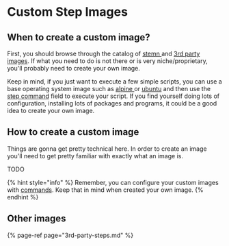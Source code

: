 # Custom Step Images

## When to create a custom image?

First, you should browse through the catalog of [stemn ](stemn-steps.md)and [3rd party images](3rd-party-steps.md). If what you need to do is not there or is very niche/proprietary, you'll probably need to create your own image.

Keep in mind, if you just want to execute a few simple scripts, you can use a base operating system image such as [alpine ](https://hub.docker.com/r/_/alpine/)or [ubuntu](https://hub.docker.com/_/ubuntu/) and then use the [step command](../../pipeline-step-command.md#scripting) field to execute your script. If you find yourself doing lots of configuration, installing lots of packages and programs, it could be a good idea to create your own image.

## How to create a custom image

Things are gonna get pretty technical here. In order to create an image you'll need to get pretty familiar with exactly what an image is.

TODO







{% hint style="info" %}
Remember, you can configure your custom images with [commands](../../pipeline-step-command.md). Keep that in mind when created your own image.
{% endhint %}

## Other images

{% page-ref page="3rd-party-steps.md" %}


